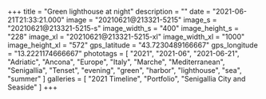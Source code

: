 +++
title = "Green lighthouse at night"
description = ""
date = "2021-06-21T21:33:21.000"
image = "20210621@213321-5215"
image_s = "20210621@213321-5215-s"
image_width_s = "400"
image_height_s = "228"
image_xl = "20210621@213321-5215-xl"
image_width_xl = "1000"
image_height_xl = "572"
gps_latitude = "43.7230489166667"
gps_longitude = "13.2221174666667"
phototags = [ "2021", "2021-06", "2021-06-21", "Adriatic", "Ancona", "Europe", "Italy", "Marche", "Mediterranean", "Senigallia", "Tenset", "evening", "green", "harbor", "lighthouse", "sea", "summer" ]
galleries = [ "2021 Timeline", "Portfolio", "Senigallia City and Seaside" ]
+++
